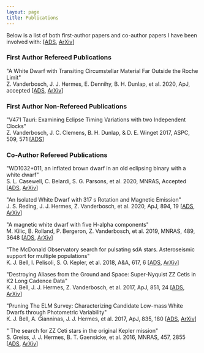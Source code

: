```yaml
---
layout: page
title: Publications
---
```

Below is a list of both first-author papers and co-author papers I have been involved with:
[[ADS](), [ArXiv]()]

### First Author Refereed Publications

"A White Dwarf with Transiting Circumstellar Material Far Outside the Roche Limit"  
Z. Vanderbosch, J. J. Hermes, E. Dennihy, B. H. Dunlap, et al. 2020, ApJ, accepted [[ADS](https://ui.adsabs.harvard.edu/abs/2019arXiv190809839V/abstract), [ArXiv](https://arxiv.org/abs/1908.09839)]

### First Author Non-Refereed Publications

"V471 Tauri: Examining Eclipse Timing Variations with two Independent Clocks"  
Z. Vanderbosch, J. C. Clemens, B. H. Dunlap, & D. E. Winget 2017, ASPC, 509, 571 [[ADS](https://ui.adsabs.harvard.edu/abs/2017ASPC..509..571V/abstract)]

### Co-Author Refereed Publications

"WD1032+011, an inflated brown dwarf in an old eclipsing binary with a white dwarf"  
S. L. Casewell, C. Belardi, S. G. Parsons, et al. 2020, MNRAS, Accepted [[ADS](https://ui.adsabs.harvard.edu/abs/2020arXiv200609417C/abstract), [ArXiv](https://arxiv.org/abs/2006.09417)]

"An Isolated White Dwarf with 317 s Rotation and Magnetic Emission"  
J. S. Reding, J. J. Hermes, Z. Vanderbosch, et al. 2020, ApJ, 894, 19 [[ADS](https://ui.adsabs.harvard.edu/abs/2020ApJ...894...19R/abstract), [ArXiv](https://arxiv.org/abs/2003.10450)]

"A magnetic white dwarf with five H-alpha components"  
M. Kilic, B. Rolland, P. Bergeron, Z. Vanderbosch, et al. 2019, MNRAS, 489, 3648 [[ADS](https://ui.adsabs.harvard.edu/abs/2019MNRAS.489.3648K/abstract), [ArXiv](https://arxiv.org/abs/1908.10915)]

"The McDonald Observatory search for pulsating sdA stars. Asteroseismic support for multiple populations"  
K. J. Bell, I. Pelisoli, S. O. Kepler, et al. 2018, A&A, 617, 6 [[ADS](https://ui.adsabs.harvard.edu/abs/2018A%26A...617A...6B/abstract), [ArXiv](https://arxiv.org/abs/1805.11129)]

"Destroying Aliases from the Ground and Space: Super-Nyquist ZZ Cetis in K2 Long Cadence Data"  
K. J. Bell, J. J. Hermes, Z. Vanderbosch, et al. 2017, ApJ, 851, 24 [[ADS](https://ui.adsabs.harvard.edu/abs/2017ApJ...851...24B/abstract), [ArXiv](https://arxiv.org/abs/1710.10273)]

"Pruning The ELM Survey: Characterizing Candidate Low-mass White Dwarfs through Photometric Variability"  
K. J. Bell, A. Gianninas, J. J. Hermes, et al. 2017, ApJ, 835, 180 [[ADS](https://ui.adsabs.harvard.edu/abs/2017ApJ...835..180B/abstract), [ArXiv](https://arxiv.org/abs/1612.06390)]

" The search for ZZ Ceti stars in the original Kepler mission"  
S. Greiss, J. J. Hermes, B. T. Gaensicke, et al. 2016, MNRAS, 457, 2855 [[ADS](https://ui.adsabs.harvard.edu/abs/2016MNRAS.457.2855G/abstract), [ArXiv](https://arxiv.org/abs/1601.01316)]

